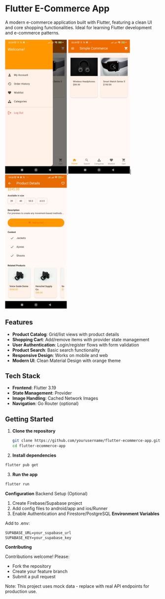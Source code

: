 # Flutter E-Commerce App

A modern e-commerce application built with Flutter, featuring a clean UI and core shopping functionalities. Ideal for learning Flutter development and e-commerce patterns.


<img src="screenshots/screenshot1.jpg" width="200">|<img src="screenshots/screenshot2.jpg" width="200">|<img src="screenshots/screenshot3.jpg" width="200">

## Features

- **Product Catalog**: Grid/list views with product details
- **Shopping Cart**: Add/remove items with provider state management
- **User Authentication**: Login/register flows with form validation
- **Product Search**: Basic search functionality
- **Responsive Design**: Works on mobile and web
- **Modern UI**: Clean Material Design with orange theme

## Tech Stack

- **Frontend**: Flutter 3.19
- **State Management**: Provider
- **Image Handling**: Cached Network Images
- **Navigation**: Go Router (optional)

## Getting Started

1. **Clone the repository**
   ```bash
   git clone https://github.com/yourusername/flutter-ecommerce-app.git
   cd flutter-ecommerce-app

2. **Install dependencies**
```bash
flutter pub get
```
3. **Run the app**
```bash
flutter run
```
**Configuration**
Backend Setup (Optional)
1. Create Firebase/Supabase project
2. Add config files to android/app and ios/Runner
3. Enable Authentication and Firestore/PostgreSQL
**Environment Variables**

Add to .env:
```env
SUPABASE_URL=your_supabase_url
SUPABASE_KEY=your_supabase_key
```

**Contributing**

Contributions welcome! Please:

- Fork the repository
- Create your feature branch
- Submit a pull request

Note: This project uses mock data - replace with real API endpoints for production use.
